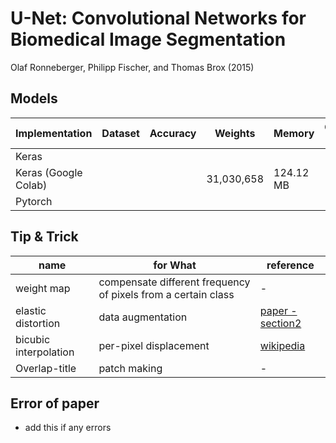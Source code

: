 # U-Net: Convolutional Networks for Biomedical Image Segmentation
Olaf Ronneberger, Philipp Fischer, and Thomas Brox (2015)

## Models

| Implementation | Dataset| Accuracy | Weights | Memory | Conv Ops | etc |
|---|---|---|---|---|---|---|
| Keras |   |   |  |  |   |    |
| Keras (Google Colab) |   |   | 31,030,658 | 124.12 MB |   |   |
| Pytorch |  |  |  |  |  | |

## Tip & Trick

| name | for What | reference |
|---|---|---|
| weight map  | compensate different frequency of pixels from a certain class | - |
| elastic distortion | data augmentation | [paper - section2](http://cognitivemedium.com/assets/rmnist/Simard.pdf) |
| bicubic interpolation | per-pixel displacement | [wikipedia](https://en.wikipedia.org/wiki/Bicubic_interpolation) |
| Overlap-title | patch making | - |

## Error of paper
- add this if any errors
